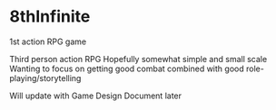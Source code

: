 # 8thInfinite
1st action RPG game

Third person action RPG
Hopefully somewhat simple and small scale
Wanting to focus on getting good combat combined with good role-playing/storytelling

Will update with Game Design Document later
